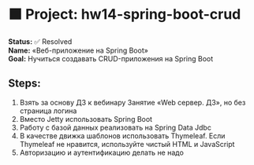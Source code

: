 <!DOCTYPE html>
<html lang="en">
<head>
    <meta charset="UTF-8">
</head>
<body>
<div class="main-content">
<h1>
    ⬛ Project: hw14-spring-boot-crud
</h1>
    <div class="task">
        <b>Status:</b> ✅ Resolved
        <br><b>Name:</b> «Веб-приложение на Spring Boot»
        <br><b>Goal:</b> Нучиться создавать CRUD-приложения на Spring Boot
        <h2>Steps:</h2>
        <ol>
            <li>Взять за основу ДЗ к вебинару Занятие «Web сервер. ДЗ», но без страница логина</li>
            <li>Вместо Jetty использовать Spring Boot</li>
            <li>Работу с базой данных реализовать на Spring Data Jdbc</li>
            <li>
                В качестве движка шаблонов использовать Thymeleaf. Если Thymeleaf не нравится, используйте чистый HTML 
                и JavaScript
            </li>
            <li>Авторизацию и аутентификацию делать не надо</li>
        </ol>
    </div>
</div>
</body>
</html>